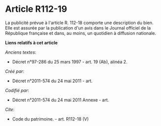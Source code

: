 # Article R112-19

La publicité prévue à l'article R. 112-18 comporte une description du bien. Elle est assurée par la publication d'un avis
dans le Journal officiel de la République française et dans, au moins, un quotidien à diffusion nationale.

**Liens relatifs à cet article**

_Anciens textes_:

  - Décret n°97-286 du 25 mars 1997 - art. 19 (Ab), alinéa 2.

_Créé par_:

  - Décret n°2011-574 du 24 mai 2011  - art.

_Codifié par_:

  - Décret n°2011-574 du 24 mai 2011 Annexe - art.

_Cite_:

  - Code du patrimoine. - art. R112-18 (V)
